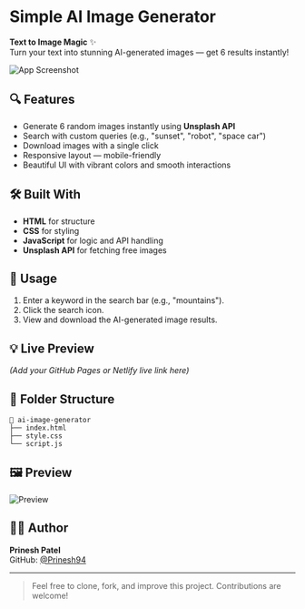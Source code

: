 # Simple AI Image Generator

**Text to Image Magic** ✨  
Turn your text into stunning AI-generated images — get 6 results instantly!

![App Screenshot](https://user-images.githubusercontent.com/your-screenshot.png)

## 🔍 Features
- Generate 6 random images instantly using **Unsplash API**
- Search with custom queries (e.g., "sunset", "robot", "space car")
- Download images with a single click
- Responsive layout — mobile-friendly
- Beautiful UI with vibrant colors and smooth interactions

## 🛠 Built With
- **HTML** for structure  
- **CSS** for styling  
- **JavaScript** for logic and API handling  
- **Unsplash API** for fetching free images

## 📸 Usage
1. Enter a keyword in the search bar (e.g., "mountains").
2. Click the search icon.
3. View and download the AI-generated image results.

## 💡 Live Preview
_(Add your GitHub Pages or Netlify live link here)_

## 📂 Folder Structure
```
📁 ai-image-generator
├── index.html
├── style.css
└── script.js
```

## 🖼 Preview
![Preview](https://user-images.githubusercontent.com/your-second-screenshot.png)

## 🙋‍♂️ Author
**Prinesh Patel**  
GitHub: [@Prinesh94](https://github.com/Prinesh94)

---

> Feel free to clone, fork, and improve this project. Contributions are welcome!
